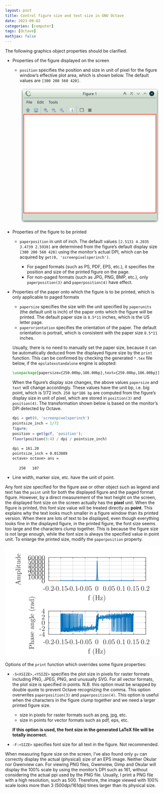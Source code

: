 ```yaml
---
layout: post
title: Control figure size and text size in GNU Octave
date: 2023-09-02
categories: [computer]
tags: [Octave]
mathjax: false
---
```


The following graphics object properties should be clarified.

-   Properties of the figure displayed on the screen
    -   `position` specifies the position and size in unit of pixel for the figure window&rsquo;s effective plot area, which is shown below. The default values are `[300 200 560 420]`.
        
        ![img](/figures/2023-09-01_18-25-06-octave-figure-position@octave.png)
-   Properties of the figure to be printed
    -   `paperposition` in unit of inch. The default values `[2.5131 4.2035 3.4739 2.5930]` are determined from the figure&rsquo;s default display size `[300 200 560 420]` using the monitor&rsquo;s actual DPI, which can be acquired by `get(0, 'screenpixelsperinch')`.
        
        -   For paged formats (such as PS, PDF, EPS, etc.), it specifies the position and size of the printed figure on the page.
        -   For non-paged formats (such as JPG, PNG, BMP, etc.), only `paperposition(3)` and `paperposition(4)` have effect.

-   Properties of the paper onto which the figure is to be printed, which is only applicable to paged formats
    
    -   `papersize` specifies the size with the unit specified by `paperunits` (the default unit is inch) of the paper onto which the figure will be printed. The default paper size is `8.5*11` inches, which is the US letter page.
    -   `paperorientation` specifies the orientation of the paper. The default orientation is portrait, which is consistent with the paper size `8.5*11` inches.
    
    Usually, there is no need to manually set the paper size, because it can be automatically deduced from the displayed figure size by the `print` function. This can be confirmed by checking the generated `*.tex` file below, if the `epslatexstandalone` engine is adopted:
    
    ```latex
    \usepackage[papersize={250.00bp,186.00bp},text={250.00bp,186.00bp}]{geometry}
    ```
    
    When the figure&rsquo;s display size changes, the above values `papersize` and `text` will change accordingly. These values have the unit bp, i.e. big point, which is 1/72 inch. `250 bp*186 bp` are computed from the figure&rsquo;s display size in unit of pixel, which are stored in `position(3)` and `position(4)`. The transformation shown below is based on the monitor&rsquo;s DPI detected by Octave.
    
    ```octave
    dpi = get(0, 'screenpixelsperinch')
    pointsize_inch = 1/72
    figure;
    position = get(gcf, 'position');
    floor(position(3:4) / dpi / pointsize_inch)
    ```
    
        dpi = 161.20
        pointsize_inch = 0.013889
        octave> octave> ans =
        
           250   187
-   Line width, marker size, etc. have the unit of point.

Any font size specified for the figure axe or other object such as legend and text has the `point` unit for both the displayed figure and the paged format figure. However, by a direct measurement of the text height on the screen, the displayed font size on the screen actually has the **pixel** unit. When the figure is printed, this font size value will be treated directly as **point**. This explains why the text looks much smaller in a figure window than its printed version. When there are lots of text to be displayed, even though everything looks fine in the displayed figure, in the printed figure, the font size seems too large and the characters clump together. This is because the figure size is not large enough, while the font size is always the specified value in point unit. To enlarge the printed size, modify the `paperposition` property.

![img](/figures/2023-09-01-clumped-text-in-octave-figure.png)

Options of the `print` function which overrides some figure properties:

-   `-S<XSIZE>,<YSIZE>` specifies the plot size in pixels for raster formats including PNG, JPEG, PNG, and unusually SVG. For all vector formats, the plot size is specified in points. N.B. this option must be wrapped by double quote to prevent Octave recognizing the comma. This option overwrites `paperposition(3)` and `paperposition(4)`. This option is useful when the characters in the figure clump together and we need a larger printed figure size.
    
    -   size in pixels for raster formats such as png, jpg, etc.
    -   size in points for vector formats such as pdf, eps, etc.
    
    **If this option is used, the font size in the generated LaTeX file will be totally incorrect.**
-   `-F:<SIZE>` specifies font size for all text in the figure. Not recommended.

When measuring figure size on the screen, I&rsquo;ve also found only `gv` can correctly display the actual (physical) size of an EPS image. Neither Okular nor Gwenview can. For viewing PNG files, Gwenview, Gimp and Okular will display the 100% scale by using the monitor&rsquo;s DPI such as 161, without considering the actual ppi used by the PNG file. Usually, I print a PNG file with a high resolution, such as 500. Therefore, the image viewed with 100% scale looks more than 3 (500dpi/161dpi) times larger than its physical size.
